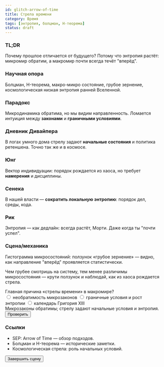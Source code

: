 ```yaml
---
id: glitch-arrow-of-time
title: Стрела времени
category: Время
tags: [энтропия, болцман, H-теорема]
status: draft
---
```


<!-- markdownlint-disable MD033 -->
### TL;DR
Почему прошлое отличается от будущего? Потому что энтропия растёт: микромир обратим, а макромир почти всегда течёт "вперёд".

### Научная опора
Болцман, H-теорема, макро-микро состояние, грубое зернение, космологическая низкая энтропия ранней Вселенной.

### Парадокс
Микродинамика обратима, но мы видим направленность. Ломается интуиция между **законами** и **граничными условиями**.

### Дневник Дивайпера
В логах умного дома стрелу задают **начальные состояния** и политика ретеншена. Точно так же и в космосе.

### Юнг
Вектор индивидуации: порядок рождается из хаоса, но требует **намерения** и дисциплины.

### Сенека
В нашей власти — **сократить локальную энтропию**: порядок дел, среды, кода.

### Рик
Энтропия — как дедлайн: всегда растёт, Морти. Даже когда ты "почти успел".

### Сцена/механика
Гистограмма микросостояний: ползунок «грубое зернение» — видно, как направление "вперёд" проявляется статистически.

Чем грубее смотришь на систему, тем менее различимы микросостояния — крути ползунок и наблюдай, как из хаоса рождается стрела.

<div class="widget" data-type="arrow"></div>

<div class="quiz" data-id="q-arrow-1" data-type="single">
  <div class="q">Главная причина «стрелы времени» в макромире?</div>
  <label><input type="radio" name="q1" value="a"> необратимость микрозаконов</label>
  <label><input type="radio" name="q1" value="b"> граничные условия и рост энтропии</label>
  <label><input type="radio" name="q1" value="c"> календарь Григория XIII</label>
  <div class="explain" data-correct="b">Микрозаконы обратимы; стрелу задают начальные условия и энтропия.</div>
  <button data-check>Проверить</button><div class="quiz-result"></div>
</div>

### Ссылки
- SEP: Arrow of Time — обзор подходов.
- Болцман и H-теорема — исторические заметки.
- Космологическая стрела: роль начальных условий.

<button class="btn" data-quest-done>Завершить сцену</button>
